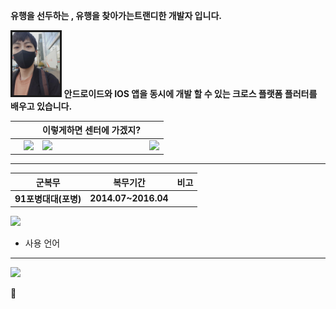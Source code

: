  __유행을 선두하는 , 유행을 찾아가는트랜디한 개발자 입니다.__ 

<img src="b.jpg" width="15%"  alige=left border="3" > __안드로이드와 IOS 앱을 동시에 개발 할 수 있는 크로스 플랫폼 플러터를 배우고 있습니다.__

|| |이렇게하면 센터에 가겠지? | |
|----|----|----|----|
| |<img src= "https://img.shields.io/badge/%EC%9D%B4%EB%A6%84-Jun__Seoung-green"> |  <img src= "https://img.shields.io/badge/Tell-010--3605--8874-orange"> |  <img src= "https://img.shields.io/badge/E--mail-madox9999%40gmail.com-lightgrey">|

------------- 
|__군복무__|__복무기간__|__비고__|
|----|----|----|
|__91포병대대(포병)__|__2014.07~2016.04__|||

 <img src= "https://github-readme-stats.vercel.app/api?username=ParkJunSoung&theme=dark">
 
 

+ 사용 언어
-------------




<img src = "https://github-readme-stats.vercel.app/api/top-langs/?username=ParkJunSoung&langs_count=8">




👋




